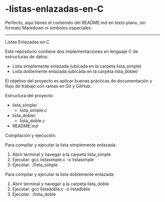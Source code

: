 # -listas-enlazadas-en-C

Perfecto, aquí tienes el contenido del README.md en texto plano, sin formato Markdown ni símbolos especiales:

---

Listas Enlazadas en C

Este repositorio contiene dos implementaciones en lenguaje C de estructuras de datos:

- Lista simplemente enlazada (ubicada en la carpeta lista_simple)
- Lista doblemente enlazada (ubicada en la carpeta lista_doble)

El objetivo del proyecto es aplicar buenas prácticas de documentación y flujo de trabajo con ramas en Git y GitHub.

Estructura del proyecto:

- lista_simple/
  - lista_simple.c
- lista_doble/
  - lista_doble.c
- README.md

Compilación y ejecución:

Para compilar y ejecutar la lista simplemente enlazada:
1. Abrir terminal y navegar a la carpeta lista_simple
2. Ejecutar: gcc listasimple.c -o listasimple
3. Ejecutar: ./lista_simple

Para compilar y ejecutar la lista doblemente enlazada:
1. Abrir terminal y navegar a la carpeta lista_doble
2. Ejecutar: gcc listadoble.c -o listadoble
3. Ejecutar: ./lista_doble


